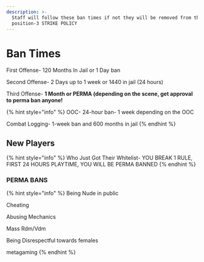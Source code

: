 ```yaml
---
description: >-
  Staff will follow these ban times if not they will be removed from their staff
  position-3 STRIKE POLICY
---
```


# Ban Times

First Offense- 120 Months In Jail or 1 Day ban

Second Offense- 2 Days up to 1 week or 1440 in jail (24 hours)

Third Offense- **1 Month or PERMA (depending on the scene, get approval to perma ban anyone!**

{% hint style="info" %}
OOC- 24-hour ban- 1 week depending on the OOC

Combat Logging- 1-week ban and 600 months in jail
{% endhint %}

## New Players

{% hint style="info" %}
Who Just Got Their Whitelist- YOU BREAK 1 RULE, FIRST 24 HOURS PLAYTIME, YOU WILL BE PERMA BANNED
{% endhint %}

### PERMA BANS

{% hint style="info" %}
Being Nude in public&#x20;

Cheating

Abusing Mechanics&#x20;

Mass Rdm/Vdm

Being Disrespectful towards females&#x20;

metagaming
{% endhint %}

